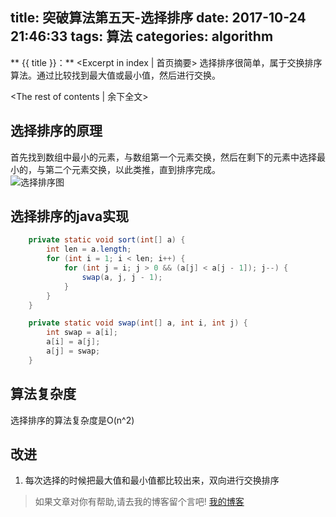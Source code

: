 title: 突破算法第五天-选择排序
date: 2017-10-24 21:46:33
tags: 算法
categories: algorithm
---
** {{ title }}：** <Excerpt in index | 首页摘要>
选择排序很简单，属于交换排序算法。通过比较找到最大值或最小值，然后进行交换。
<!-- more -->
<The rest of contents | 余下全文>

## 选择排序的原理
首先找到数组中最小的元素，与数组第一个元素交换，然后在剩下的元素中选择最小的，与第二个元素交换，以此类推，直到排序完成。  
![选择排序图](http://o7kalf5h3.bkt.clouddn.com/selectSort.jpg)

## 选择排序的java实现
```java
    private static void sort(int[] a) {
        int len = a.length;
        for (int i = 1; i < len; i++) {
            for (int j = i; j > 0 && (a[j] < a[j - 1]); j--) {
                swap(a, j, j - 1);
            }
        }
    }

    private static void swap(int[] a, int i, int j) {
        int swap = a[i];
        a[i] = a[j];
        a[j] = swap;
    }
```
## 算法复杂度
选择排序的算法复杂度是O(n^2)

## 改进
1. 每次选择的时候把最大值和最小值都比较出来，双向进行交换排序







> 如果文章对你有帮助,请去我的博客留个言吧! [我的博客][1]

[1]: http://geeksblog.cc
